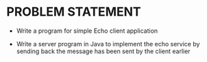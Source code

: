 # PROBLEM STATEMENT

- Write a program for simple Echo client application

- Write a server program in Java to implement the echo service by sending back the message has been sent by the client earlier